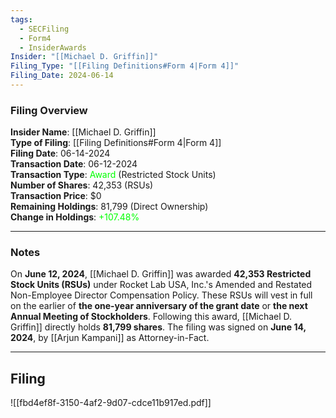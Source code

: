 ```yaml
---
tags:
  - SECFiling
  - Form4
  - InsiderAwards
Insider: "[[Michael D. Griffin]]"
Filing_Type: "[[Filing Definitions#Form 4|Form 4]]"
Filing_Date: 2024-06-14
---
```


### Filing Overview

**Insider Name**: [[Michael D. Griffin]]  
**Type of Filing**: [[Filing Definitions#Form 4|Form 4]]  
**Filing Date**: 06-14-2024  
**Transaction Date**: 06-12-2024  
**Transaction Type**: <span style="color:lime">Award</span> (Restricted Stock Units)  
**Number of Shares**: 42,353 (RSUs)  
**Transaction Price**: $0  
**Remaining Holdings**: 81,799 (Direct Ownership)  
**Change in Holdings**: <span style="color:lime">+107.48%</span>

---

### Notes

On **June 12, 2024**, [[Michael D. Griffin]] was awarded **42,353 Restricted Stock Units (RSUs)** under Rocket Lab USA, Inc.'s Amended and Restated Non-Employee Director Compensation Policy. These RSUs will vest in full on the earlier of **the one-year anniversary of the grant date** or **the next Annual Meeting of Stockholders**. Following this award, [[Michael D. Griffin]] directly holds **81,799 shares**. The filing was signed on **June 14, 2024**, by [[Arjun Kampani]] as Attorney-in-Fact.

---

## Filing

![[fbd4ef8f-3150-4af2-9d07-cdce11b917ed.pdf]]
